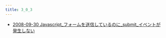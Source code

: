 ```yaml
---
title: 3_0_3
---
```



- [2008-09-30 Javascript_フォームを送信しているのに_submit_イベントが発生しない](./../../../../../d/2008/09/30/Javascript_フォームを送信しているのに_submit_イベントが発生しない.md)




